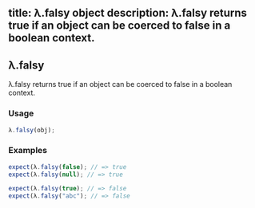 title: λ.falsy object
description: λ.falsy returns true if an object can be coerced to false in a boolean context.
---

## λ.falsy

λ.falsy returns true if an object can be coerced to false in a boolean context.

### Usage

```js
λ.falsy(obj);
```

### Examples

```js
expect(λ.falsy(false); // => true
expect(λ.falsy(null); // => true

expect(λ.falsy(true); // => false
expect(λ.falsy("abc"); // => false
```
